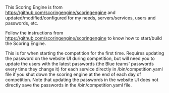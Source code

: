 This Scoring Engine is from https://github.com/scoringengine/scoringengine and updated/modified/configured for my needs, servers/services, users and passwords, etc.

Follow the instructions from https://github.com/scoringengine/scoringengine to know how to start/build the Scoring Engine.

This is for when starting the competition for the first time.  Requires updating the password on the website UI during competition, but will need you to update the users with the latest passwords (the Blue teams' passwords every time they change it) for each service directly in /bin/competition.yaml file if you shut down the scoring engine at the end of each day of competition.  Note that updating the passwords in the website UI does not directly save the passwords in the /bin/competition.yaml file.